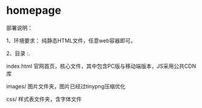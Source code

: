 # homepage

部署说明：

1、环境要求：
纯静态HTML文件，任意web容器即可。

2、目录
:.

index.html  官网首页，核心文件，其中包含PC版与移动端版本，JS采用公共CDN库

images/  图片文件夹，图片已经过tinypng压缩优化

css/  样式表文件夹，含字体文件
